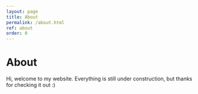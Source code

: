 ```yaml
---
layout: page
title: About
permalink: /about.html
ref: about
order: 0
---
```


# About

Hi, welcome to my website.
Everything is still under construction, but thanks for checking it out :)
